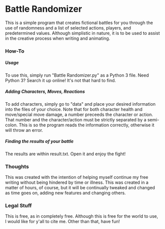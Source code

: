 # Battle Randomizer

This is a simple program that creates fictional battles for you through the use of randomness and a list of selected actions, players, and predetermined values. Although simplistic in nature, it is to be used to assist in the creative process when writing and animating.

### How-To

##### Usage

To use this, simply run "Battle Randomizer.py" as a Python 3 file. Need Python 3? Search it up online! It's not that hard to find.

##### Adding Characters, Moves, Reactions

To add characters, simply go to "data" and place your desired information into the files of your choice. Note that for both character health and move/special move damage, a number preceeds the character or action. That number and the character/action must be strictly separated by a semi-colon. This is so the program reads the information correctly, otherwise it will throw an error.

##### Finding the results of your battle

The results are within result.txt. Open it and enjoy the fight!

### Thoughts

This was created with the intention of helping myself continue my free writing without being hindered by time or illness. This was created in a matter of hours, of course, but it will be continually tweaked and changed as time goes on, adding new features and changing others.

### Legal Stuff

This is free, as in completely free. Although this is free for the world to use, I would like for y'all to cite me. Other than that, have fun!